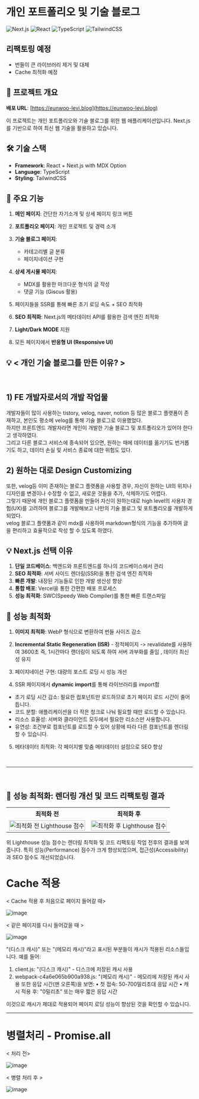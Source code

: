 # 개인 포트폴리오 및 기술 블로그

![Next.js](https://img.shields.io/badge/next.js-000000?style=for-the-badge&logo=nextdotjs&logoColor=white)
![React](https://img.shields.io/badge/react-%2320232a.svg?style=for-the-badge&logo=react&logoColor=%2361DAFB)
![TypeScript](https://img.shields.io/badge/typescript-%23007ACC.svg?style=for-the-badge&logo=typescript&logoColor=white)
![TailwindCSS](https://img.shields.io/badge/tailwindcss-%2338B2AC.svg?style=for-the-badge&logo=tailwind-css&logoColor=white)

## 리팩토링 예정

- 번들이 큰 라이브러리 제거 및 대체
- Cache 최적화 예정

## 📌 프로젝트 개요

**배포 URL**: [https://eunwoo-levi.blog](https://eunwoo-levi.blog)

이 프로젝트는 개인 포트폴리오와 기술 블로그를 위한 웹 애플리케이션입니다. Next.js를 기반으로 하여 최신 웹 기술을 활용하고 있습니다.

## 🛠 기술 스택

- **Framework**: React + Next.js with MDX Option
- **Language**: TypeScript
- **Styling**: TailwindCSS

## 🌟 주요 기능

1. **메인 페이지**: 간단한 자기소개 및 상세 페이지 링크 버튼

2. **포트폴리오 페이지**: 개인 프로젝트 및 경력 소개

3. **기술 블로그 페이지**:

   - 카테고리별 글 분류
   - 페이지네이션 구현

4. **상세 게시물 페이지**:

   - MDX를 활용한 마크다운 형식의 글 작성
   - 댓글 기능 (Giscus 활용)

5. 페이지들을 SSR를 통해 빠른 초기 로딩 속도 + SEO 최적화

6. **SEO 최적화**: Next.js의 메타데이터 API를 활용한 검색 엔진 최적화

7. **Light/Dark MODE** 지원

8. 모든 페이지에서 **반응형 UI (Responsive UI)**

## 💡 < 개인 기술 블로그를 만든 이유? >

<br/>

## 1) FE 개발자로서의 개발 작업물

개발자들이 많이 사용하는 tistory, velog, naver, notion 등 많은 블로그 플랫폼이 존재하고, 본인도 평소에 velog를 통해 기술 블로그로 이용했었다. <br/>
하지만 프론트엔드 개발자라면 개인이 개발한 기술 블로그 및 포트폴리오가 있어야 한다고 생각하였다. <br/>
그리고 다른 블로그 서비스에 종속되어 있으면, 원하는 때에 데이터를 옮기기도 번거롭기도 하고, 데이터 손실 및 서비스 종료에 대한 위험도 있다.

## 2) 원하는 대로 Design Customizing

또한, velog등 이미 존재하는 블로그 플랫폼을 사용할 경우, 자신이 원하는 UI의 위치나 디자인를 변경이나 수정할 수 없고, 새로운 것들을 추가, 삭제하기도 어렵다. <br/>
그렇기 때문에 개인 블로그 플랫폼을 만들어 자신이 원하는대로 high level의 사용자 경험(UX)를 고려하여 블로그를 개발해보고 나만의 기술 블로그 및 포트폴리오를 개발하게 되었다.<br/>
velog 블로그 플랫폼과 같이 mdx를 사용하여 markdown형식의 기능을 추가하여 글을 편리하고 효율적으로 작성 할 수 있도록 하였다.

## 💡 Next.js 선택 이유

1. **단일 코드베이스**: 백엔드와 프론트엔드를 하나의 코드베이스에서 관리
2. **SEO 최적화**: 서버 사이드 렌더링(SSR)을 통한 검색 엔진 최적화
3. **빠른 개발**: 내장된 기능들로 인한 개발 생산성 향상
4. **통합 배포**: Vercel을 통한 간편한 배포 프로세스
5. **성능 최적화**: SWC(Speedy Web Compiler)를 통한 빠른 트랜스파일

## 🚀 성능 최적화

1. **이미지 최적화**: WebP 형식으로 변환하여 번들 사이즈 감소
2. **Incremental Static Regeneration (ISR)** - 정적페이지 -> revalidate를 사용하여 3600초 즉, 1시간마다 랜더링이 되도록 하여 서버 과부화를 줄임 , 데이터 최신성 유지

3. 페이지네이션 구현: 대량의 포스트 로딩 시 성능 개선
4. SSR 페이지에서 **dynamic import**를 통해 라이브러리를 import함

- 초기 로딩 시간 감소: 필요한 컴포넌트만 로드하므로 초기 페이지 로드 시간이 줄어듭니다.
- 코드 분할: 애플리케이션을 더 작은 청크로 나눠 필요할 때만 로드할 수 있습니다.
- 리소스 효율성: 서버와 클라이언트 모두에서 필요한 리소스만 사용합니다.
- 유연성: 조건부로 컴포넌트를 로드할 수 있어 상황에 따라 다른 컴포넌트를 렌더링할 수 있습니다.

5. 메타데이터 최적화: 각 페이지별 맞춤 메타데이터 설정으로 SEO 향상

<br/>

---

<br/>

## 🚀 성능 최적화: 렌더링 개선 및 코드 리팩토링 결과

<table>
  <tr>
    <th>최적화 전</th>
    <th>최적화 후</th>
  </tr>
  <tr>
    <td><img src="https://github.com/user-attachments/assets/a650b169-698d-43bf-98af-7893e784c12d" alt="최적화 전 Lighthouse 점수" width="100%"></td>
    <td><img src="https://github.com/user-attachments/assets/dbcad261-95e9-4994-b6c2-bd6b560a5ae2" alt="최적화 후 Lighthouse 점수" width="100%"></td>
  </tr>
</table>

위 Lighthouse 성능 점수는 렌더링 최적화 및 코드 리팩토링 작업 전후의 결과를 보여줍니다.
특히 성능(Performance) 점수가 크게 향상되었으며, 접근성(Accessibility)과 SEO 점수도 개선되었습니다.

# Cache 적용

< Cache 적용 후 처음으로 페이지 들어갈 때>

![image](https://github.com/user-attachments/assets/7242d7a1-ba0e-4743-9c27-7b143a8f1c35)

< 같은 페이지를 다시 들어갔을 때 >

![image](https://github.com/user-attachments/assets/091e7822-10fc-4342-836d-52f7312aa4fa)

"(디스크 캐시)" 또는 "(메모리 캐시)"라고 표시된 부분들이 캐시가 적용된 리소스들입니다.
예를 들어:

1. client.js: "(디스크 캐시)" - 디스크에 저장된 캐시 사용
2. webpack-c4a6e065b900a938.js: "(메모리 캐시)" - 메모리에 저장된 캐시 사용
   또한 응답 시간(맨 오른쪽)을 보면:
   • 첫 접속: 50-700밀리초대 응답 시간
   • 캐시 적용 후: "0밀리초" 또는 매우 짧은 응답 시간

이것으로 캐시가 제대로 적용되어 페이지 로딩 성능이 향상된 것을 확인할 수 있습니다.

***

# 병렬처리 - Promise.all

< 처리 전>

![image](https://github.com/user-attachments/assets/908cf742-9b13-4388-a157-dda0be138356)

< 병렬 처리 후 >

![image](https://github.com/user-attachments/assets/1e7b63f3-84f6-4aa8-8012-1b8804ab381b)


